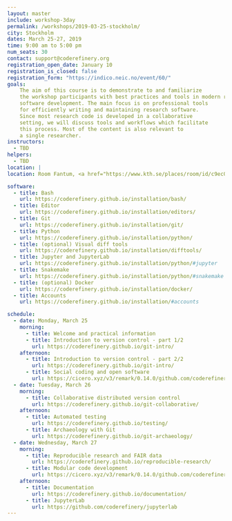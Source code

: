 ```yaml
---
layout: master
include: workshop-3day
permalink: /workshops/2019-03-25-stockholm/
city: Stockholm
dates: March 25-27, 2019
time: 9:00 am to 5:00 pm
num_seats: 30
contact: support@coderefinery.org
registration_open_date: January 10
registration_is_closed: false
registration_form: "https://indico.neic.no/event/60/"
goals:
    The aim of this course is to demonstrate to and familiarize
    the workshop participants with best practices and tools in modern research
    software development. The main focus is on professional tools
    for efficiently writing and maintaining research software.
    Since most research code is developed in a collaborative
    setting, we will discuss tools and workflows which facilitate
    this process. Most of the content is also relevant to
    a single researcher.
instructors:
  - TBD
helpers:
  - TBD
location: |
location: Room Fantum, <a href="https://www.kth.se/places/room/id/c9ec01ab-b536-4be6-b82a-0d52ddadb2e6" target="_blank">Lindstedtsvägen 24, F-building, 5:th floor, KTH Campus</a>. 

software:
  - title: Bash
    url: https://coderefinery.github.io/installation/bash/
  - title: Editor
    url: https://coderefinery.github.io/installation/editors/
  - title: Git
    url: https://coderefinery.github.io/installation/git/
  - title: Python
    url: https://coderefinery.github.io/installation/python/
  - title: (optional) Visual diff tools
    url: https://coderefinery.github.io/installation/difftools/
  - title: Jupyter and JupyterLab
    url: https://coderefinery.github.io/installation/python/#jupyter
  - title: Snakemake
    url: https://coderefinery.github.io/installation/python/#snakemake
  - title: (optional) Docker
    url: https://coderefinery.github.io/installation/docker/
  - title: Accounts
    url: https://coderefinery.github.io/installation/#accounts

schedule:
  - date: Monday, March 25
    morning:
      - title: Welcome and practical information
      - title: Introduction to version control - part 1/2
        url: https://coderefinery.github.io/git-intro/
    afternoon:
      - title: Introduction to version control - part 2/2 
        url: https://coderefinery.github.io/git-intro/
      - title: Social coding and open software 
        url: https://cicero.xyz/v3/remark/0.14.0/github.com/coderefinery/social-coding/2018-12-11-espoo/talk.md/
  - date: Tuesday, March 26
    morning:
      - title: Collaborative distributed version control 
        url: https://coderefinery.github.io/git-collaborative/
    afternoon:
      - title: Automated testing 
        url: https://coderefinery.github.io/testing/
      - title: Archaeology with Git
        url: https://coderefinery.github.io/git-archaeology/
  - date: Wednesday, March 27
    morning:
      - title: Reproducible research and FAIR data
        url: https://coderefinery.github.io/reproducible-research/
      - title: Modular code development
        url: https://cicero.xyz/v3/remark/0.14.0/github.com/coderefinery/modular-code-development/master/talk.md
    afternoon:
      - title: Documentation 
        url: https://coderefinery.github.io/documentation/
      - title: JupyterLab 
        url: https://github.com/coderefinery/jupyterlab
---
```

